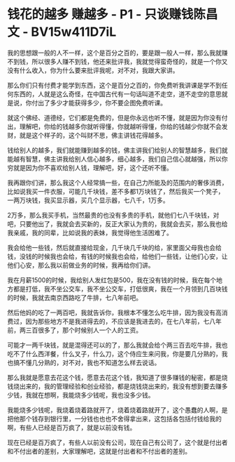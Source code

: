 # 钱花的越多 赚越多 - P1 - 只谈赚钱陈昌文 - BV15w411D7iL

我的思想跟一般的人不一样，这个是百分之百的，要是跟一般人一样，那么我就赚不到钱，所以很多人赚不到钱，他还来批评我，我就觉得蛮奇怪的，就是一个你又没有什么收入，你为什么要来批评我呢，对不对，我跟大家讲。

那么你们只有付费才能学到东西，这个是百分之百的，你免费听我讲课是学不到任何东西的，人就是这么奇怪，在中国古代有一句话叫道不走空，道不走空的意思就是说，你付出了多少才能获得多少，你不要企图免费听课。

就这个佛经、道德经，它们都是免费的，但是你永远也听不懂，就是因为你没有付出，理解吧，你给的钱越多你就听得懂，你就越听得懂，你给的钱越少你就不会发财，就是这个样子的，这个叫财不思，佛主讲钱花得越多。

钱给别人的越多，我们就能赚到越多的钱，佛主讲我们给别人的智慧越多，我们就能越有智慧，佛主讲我给别人信心越多，细心越多，我们自己信心就越强，所以你穷就是因为你不喜欢给别人钱，理解吧，好，这个还听不懂。

我再跟你们讲，那么我这个人经常搞一些，在自己力所能及的范围内的奢侈消费，比如说我买一件衣服，可能几千块钱，差不多都1万块钱了，然后我买一个凳子，一两万块钱，我买显示器，买几个显示器，七八千，1万多。

2万多，那么我买手机，当然最贵的也没有多贵的手机，就他们七八千块钱，对吧，只要他出了，我就会去买新的，反正大家认为贵的，我就会去买，那么我也给我亲戚，我的同辈，比如说我的表妹，我觉得他生活困难了。

我会给他一些钱，然后就直接给现金，几千块几千块的给，家里面父母我也会给钱，没钱的时候我也会给，有钱的时候我也会给，给他们一些钱，让他们心安，让他们心安，那么我以前做业务的时候，我再给你们讲。

我在月薪1500的时候，我给别人发红包是500，我在没有钱的时候，我在每个地方都是打低，我不坐公交车，我不坐公交车，打低很爽，我在一个月领到几百块钱的时候，我就去南京西路吃了牛排，七八年前吧。

然后他妈的吃了一两百吧，我就告诉你，我根本不懂怎么吃牛排，因为我没有高消费过，因为那些地方不是我进得去的，不应该是我进去的，在七八年前，七八年前，两三百很多了，那个时候别人一个人的工资。

可能才一两千块钱，就是混得还可以的了，那么我就会给个两三百去吃牛排，我也吃不了什么西洋餐，什么叉子，什么刀，这个侍应生来问我，你是要几分熟的，我也搞不懂几分熟的，对不对，我也不知道怎么样去说话。

那么我就是愿意去花这个钱，愿意去花这个钱，我知道了很多赚钱的秘密，都是烧钱烧出来的，我的管理经验和创业经验，都是烧钱烧出来的，我没有想到要去赚多少钱，我就在想啊，我能烧多少钱呢，我也没多少钱。

我能烧多少钱呢，我烧着烧着路就开了，烧着烧着路就开了，这个愚蠢的人啊，是把他那个钱存到银行里，一分钱也也也不舍得拿出来，这包括各包括付钱给我的啊，有些人已经是百万疯了，就是以前没有钱。

现在已经是百万疯了，有些人以前没有公司，现在自己有公司了，这个就是付出者和不付出者的差别，大家理解吧，这就是付出者和不付出者的差别。

